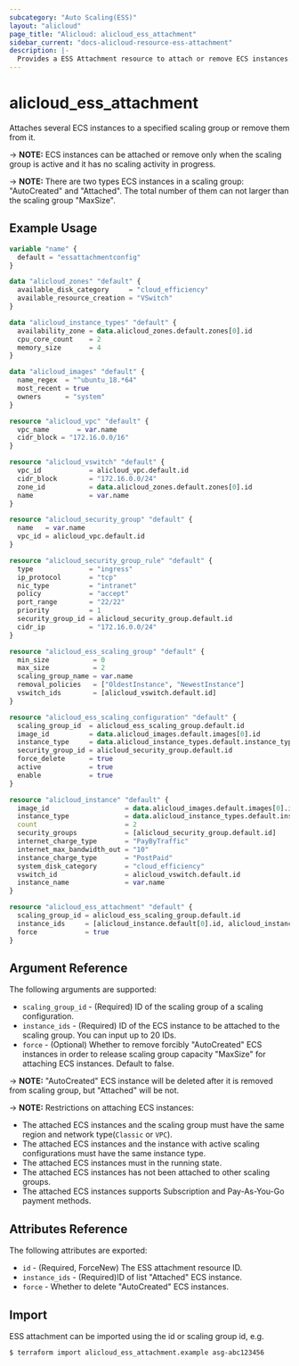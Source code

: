```yaml
---
subcategory: "Auto Scaling(ESS)"
layout: "alicloud"
page_title: "Alicloud: alicloud_ess_attachment"
sidebar_current: "docs-alicloud-resource-ess-attachment"
description: |-
  Provides a ESS Attachment resource to attach or remove ECS instances.
---
```


# alicloud\_ess\_attachment

Attaches several ECS instances to a specified scaling group or remove them from it.

-> **NOTE:** ECS instances can be attached or remove only when the scaling group is active and it has no scaling activity in progress.

-> **NOTE:** There are two types ECS instances in a scaling group: "AutoCreated" and "Attached". The total number of them can not larger than the scaling group "MaxSize".

## Example Usage

```terraform
variable "name" {
  default = "essattachmentconfig"
}

data "alicloud_zones" "default" {
  available_disk_category     = "cloud_efficiency"
  available_resource_creation = "VSwitch"
}

data "alicloud_instance_types" "default" {
  availability_zone = data.alicloud_zones.default.zones[0].id
  cpu_core_count    = 2
  memory_size       = 4
}

data "alicloud_images" "default" {
  name_regex  = "^ubuntu_18.*64"
  most_recent = true
  owners      = "system"
}

resource "alicloud_vpc" "default" {
  vpc_name       = var.name
  cidr_block = "172.16.0.0/16"
}

resource "alicloud_vswitch" "default" {
  vpc_id            = alicloud_vpc.default.id
  cidr_block        = "172.16.0.0/24"
  zone_id           = data.alicloud_zones.default.zones[0].id
  name              = var.name
}

resource "alicloud_security_group" "default" {
  name   = var.name
  vpc_id = alicloud_vpc.default.id
}

resource "alicloud_security_group_rule" "default" {
  type              = "ingress"
  ip_protocol       = "tcp"
  nic_type          = "intranet"
  policy            = "accept"
  port_range        = "22/22"
  priority          = 1
  security_group_id = alicloud_security_group.default.id
  cidr_ip           = "172.16.0.0/24"
}

resource "alicloud_ess_scaling_group" "default" {
  min_size           = 0
  max_size           = 2
  scaling_group_name = var.name
  removal_policies   = ["OldestInstance", "NewestInstance"]
  vswitch_ids        = [alicloud_vswitch.default.id]
}

resource "alicloud_ess_scaling_configuration" "default" {
  scaling_group_id  = alicloud_ess_scaling_group.default.id
  image_id          = data.alicloud_images.default.images[0].id
  instance_type     = data.alicloud_instance_types.default.instance_types[0].id
  security_group_id = alicloud_security_group.default.id
  force_delete      = true
  active            = true
  enable            = true
}

resource "alicloud_instance" "default" {
  image_id                   = data.alicloud_images.default.images[0].id
  instance_type              = data.alicloud_instance_types.default.instance_types[0].id
  count                      = 2
  security_groups            = [alicloud_security_group.default.id]
  internet_charge_type       = "PayByTraffic"
  internet_max_bandwidth_out = "10"
  instance_charge_type       = "PostPaid"
  system_disk_category       = "cloud_efficiency"
  vswitch_id                 = alicloud_vswitch.default.id
  instance_name              = var.name
}

resource "alicloud_ess_attachment" "default" {
  scaling_group_id = alicloud_ess_scaling_group.default.id
  instance_ids     = [alicloud_instance.default[0].id, alicloud_instance.default[1].id]
  force            = true
}
```

## Argument Reference

The following arguments are supported:

* `scaling_group_id` - (Required) ID of the scaling group of a scaling configuration.
* `instance_ids` - (Required) ID of the ECS instance to be attached to the scaling group. You can input up to 20 IDs.
* `force` - (Optional) Whether to remove forcibly "AutoCreated" ECS instances in order to release scaling group capacity "MaxSize" for attaching ECS instances. Default to false.

-> **NOTE:** "AutoCreated" ECS instance will be deleted after it is removed from scaling group, but "Attached" will be not.

-> **NOTE:** Restrictions on attaching ECS instances:

   - The attached ECS instances and the scaling group must have the same region and network type(`Classic` or `VPC`).
   - The attached ECS instances and the instance with active scaling configurations must have the same instance type.
   - The attached ECS instances must in the running state.
   - The attached ECS instances has not been attached to other scaling groups.
   - The attached ECS instances supports Subscription and Pay-As-You-Go payment methods.

## Attributes Reference

The following attributes are exported:

* `id` - (Required, ForceNew) The ESS attachment resource ID.
* `instance_ids` - (Required)ID of list "Attached" ECS instance.
* `force` - Whether to delete "AutoCreated" ECS instances.

## Import

ESS attachment can be imported using the id or scaling group id, e.g.

```shell
$ terraform import alicloud_ess_attachment.example asg-abc123456
```
